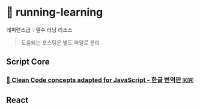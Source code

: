 # 🏃 running-learning

레퍼런스급 💡필수 러닝 리소스

> 도움되는 포스팅은 별도 파일로 분리

## Script Core

### [🛁 Clean Code concepts adapted for JavaScript - 한글 번역판 🇰🇷](https://github.com/qkraudghgh/clean-code-javascript-ko)

## React
